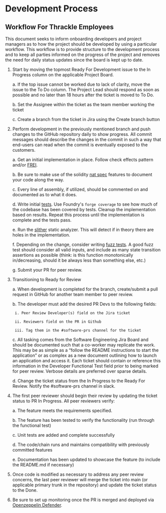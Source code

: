 # Development Process


## Workflow For Thrackle Employees

This document seeks to inform onboarding developers and project managers as to how the project should be developed by using a particular workflow. This workflow is to provide structure to the development process and to keep all parties informed on the progress of the project and removes the need for daily status updates since the board is kept up to date. 

1. Start by moving the topmost Ready For Development issue to the In Progress column on the applicable Project Board.

    a. If the top issue cannot be worked due to lack of clarity, move the issue to the To Do column. The Project Lead  should respond as soon as possible and no later than 18 hours after the ticket is moved to To Do.

    b. Set the Assignee within the ticket as the team member working the ticket

    c. Create a branch from the ticket in Jira using the Create branch button

2. Perform development in the previously mentioned branch and push changes to the GitHub repository daily to show progress. All commit messages should describe the changes in the commit in such a way that end-users can read when the commit is eventually exposed to the customers.

    a. Get an initial implementation in place. Follow check effects pattern and/or [FREI](https://www.nascent.xyz/idea/youre-writing-require-statements-wrong).

    b. Be sure to make use of the solidity [nat spec](https://docs.soliditylang.org/en/develop/natspec-format.html) features to document your code along the way.

    c. Every line of assembly, if utilized, should be commented on and documented as to what it does.

    d. Write initial [tests](https://book.getfoundry.sh/forge/tests). Use Foundry's `forge coverage` to see how much of the codebase has been covered by tests. Cleanup the implementation based on results. Repeat this process until the implementation is complete and the tests pass.

    e. Run the [slither](https://github.com/crytic/slither) static analyzer. This will detect if in theory there are holes in the implementation.

    f. Depending on the change, consider writing [fuzz tests](https://book.getfoundry.sh/forge/fuzz-testing). A good fuzz test should consider all valid inputs, and include as many state transition assertions as possible (think: is this function monotonically in/decreasing, should it be always less than something else, etc.)

    g. Submit your PR for peer review.

3. Transitioning to Ready for Review

    a. When development is completed for the branch, create/submit a pull request in GitHub for another team member to peer review. 

    b. The developer must add the desired PR Devs to the following fields:

        i. Peer Review Developer(s) field on the Jira ticket

        ii. Reviewers field on the PR in Github

        iii. Tag them in the #software-prs channel for the ticket

    c. All tasking comes from the Software Engineering Jira Board and should be documented such that a co-worker may replicate the work. This may be as simple as a “follow the README instructions to start the application” or as complex as a new document outlining how to launch an application and access it. Each ticket should contain or reference this information in the Developer Functional Test field prior to being marked for peer review. Verbose details are preferred over sparse details.

    d. Change the ticket status from the In Progress to the Ready For Review. Notify the #software-prs channel in slack.

 4. The first peer reviewer should begin their review by updating the ticket status to PR In Progress. All peer reviewers verify:

    a. The feature meets the requirements specified.

    b. The feature has been tested to verify the functionality (run through the functional test)

    c. Unit tests are added and complete successfully

    d. The code/chain runs and maintains compatibility with previously committed features

    e. Documentation has been updated to showcase the feature (to include the README.md if necessary)

5. Once code is modified as necessary to address any peer review concerns, the last peer reviewer will merge the ticket into main (or applicable primary trunk in the repository) and update the ticket status to the Done.

6. Be sure to set up monitoring once the PR is merged and deployed via [Openzeppelin Defender](https://docs.openzeppelin.com/defender/v2/module/monitor).